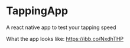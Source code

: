 # TappingApp
A react native app to test your tapping speed

What the app looks like: https://ibb.co/NxdhTHP
